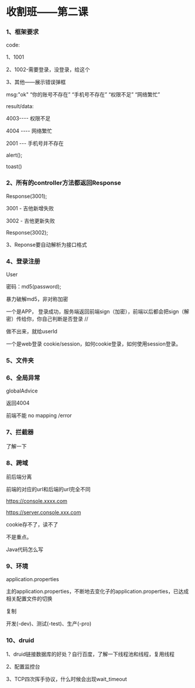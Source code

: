 # 收割班——第二课

### 1、框架要求



code: 

1、1001

2、1002-需要登录，没登录，给这个

3、其他——展示错误弹框



msg:"ok"    “你的账号不存在”   “手机号不存在”   “权限不足”   “网络繁忙”

result/data:



4003---- 权限不足



4004 ---- 网络繁忙



2001 --- 手机号并不存在



alert();

toast()



### 2、所有的controller方法都返回Response

Response(3001);

3001  - 吉他新增失败

3002 - 吉他更新失败

Response(3002);

3、Reponse要自动解析为接口格式



### 4、登录注册

User

密码：md5(password);

暴力破解md5，非对称加密

一个是APP，   登录成功，服务端返回前端sign（加密），前端以后都会把sign（解密）传给你，你自己判断是否登录 //

做不出来，就给userId

一个是web登录      cookie/session，如何cookie登录，如何使用session登录。



### 5、文件夹







### 6、全局异常

globalAdvice

返回4004

前端不能  no mapping /error



### 7、拦截器

了解一下



### 8、跨域

前后端分离

前端的对应的url和后端的url完全不同

https://console.xxxx.com  

https://server.console.xxx.com

cookie存不了，读不了

不是重点。

Java代码怎么写



### 9、环境

application.properties

主的application.properties，不断地去变化子的application.properties，已达成相关配置文件的切换

复制

开发(-dev)、测试(-test)、生产(-pro)



### 10、druid

1、druid链接数据库的好处？自行百度，了解一下线程池和线程，复用线程

2、配置监控台

3、TCP四次挥手协议，什么时候会出现wait_timeout











